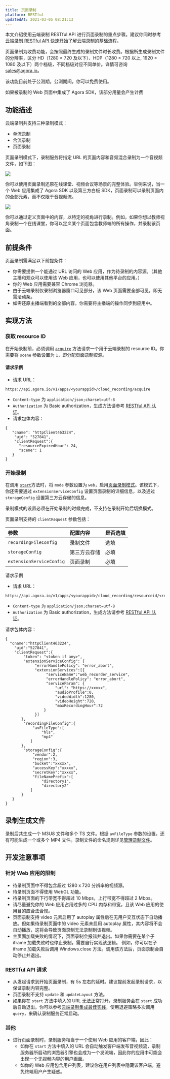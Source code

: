 ```yaml
---
title: 页面录制
platform: RESTful
updatedAt: 2021-03-05 08:21:13
---
```


本文介绍使用云端录制 RESTful API 进行页面录制的重点步骤。建议你同时参考[云端录制 RESTful API 快速开始](https://docs.agora.io/cn/cloud-recording/cloud_recording_rest)了解云端录制的基础流程。

页面录制为收费功能，会按照最终生成的录制文件时长收费。根据所生成录制文件的分辨率，区分 HD（1280 × 720 及以下）、HDP（1280 × 720 以上, 1920 × 1080 及以下）两个档级，不同档级对应不同单价。详情可咨询 [sales@agora.io](mailto:sales@agora.io)。

该功能目前处于公测期。公测期间，你可以免费使用。

<div class="alert info">如果被录制的 Web 页面中集成了 Agora SDK，该部分用量会产生计费</div>

## 功能描述

云端录制共支持三种录制模式：

- 单流录制
- 合流录制
- 页面录制

页面录制模式下，录制服务将指定 URL 的页面内容和音频混合录制为一个音视频文件，如下图：

![](https://web-cdn.agora.io/docs-files/1604990307461)

你可以使用页面录制还原在线课堂、视频会议等场景的完整体验。举例来说，当一个 Web 应用集成了 Agora SDK 以及第三方白板 SDK，页面录制可以录制页面内的全部元素，而不仅限于音视频流。

![](https://web-cdn.agora.io/docs-files/1604990333415)

你可以通过定义页面中的内容，以特定的视角进行录制。例如，如果你想以教师视角录制一个在线课堂，你可以定义某个页面包含教师端的所有操作，并录制该页面。

## 前提条件

页面录制需满足以下前提条件：

- 你需要提供一个能通过 URL 访问的 Web 应用，作为待录制的内容源。（其他主播和观众可以使用该 Web 应用，也可以使用其他平台的应用。）
- 你的 Web 应用需要兼容 Chrome 浏览器。
- 由于云端录制仅录制浏览器窗口可见部分，该 Web 页面需要全部可见，即无需滚动条。
- 如需还原主播端看到的全部内容，你需要将主播端的操作同步到应用中。

## 实现方法

### 获取 resource ID

在开始录制前，必须调用 [`acquire`](https://docs.agora.io/cn/cloud-recording/cloud_recording_api_rest?platform=RESTful#acquire) 方法请求一个用于云端录制的 resource ID。你需要将 `scene` 参数设置为 `1`，即分配页面录制资源。

#### 请求示例

- 请求 URL：

```
https://api.agora.io/v1/apps/<yourappid>/cloud_recording/acquire
```

- `Content-type` 为 `application/json;charset=utf-8`
- `Authorization` 为 Basic authorization，生成方法请参考 [RESTful API 认证](https://docs.agora.io/cn/faq/restful_authentication)。
- 请求包体内容：

```
{
   "cname": "httpClient463224",
    "uid": "527841",
    "clientRequest":{
      "resourceExpiredHour": 24,
      "scene": 1
   }
}
```

### 开始录制

在调用 [`start`](https://docs.agora.io/cn/cloud-recording/cloud_recording_api_rest?platform=RESTful#start)方法时，将 `mode` 参数设置为 `web`，启用[页面录制模式](https://docs.agora.io/cn/Agora%20Platform/webpage_recording)。该模式下，你还需要通过 `extensionServiceConfig` 设置页面录制的详细信息，以及通过 `storageConfig` 设置第三方云存储的信息。

<div class="alert note">录制模式的设置必须在开始录制的时候完成，不支持在录制开始后切换模式。</div>

页面录制支持的 `clientRequest` 参数包括：

| 参数                     | 配置内容     | 是否选填 |
| :----------------------- | :----------- | :------- |
| `recordingFileConfig`    | 录制文件     | 选填     |
| `storageConfig`          | 第三方云存储 | 必填     |
| `extensionServiceConfig` | 页面录制     | 必填     |

请求示例

- 请求 URL：

```
https://api.agora.io/v1/apps/<yourappid>/cloud_recording/resourceid/<resourceid>/mode/web/start
```

- `Content-type` 为 `application/json;charset=utf-8`
- `Authorization` 为 Basic authorization，生成方法请参考 [RESTful API 认证](https://docs.agora.io/cn/faq/restful_authentication)。

请求包体内容：

```
{
  "cname":"httpClient463224",
    "uid":"527841",
    "clientRequest":{
        "token": "<token if any>",
        "extensionServiceConfig": {
             "errorHandlePolicy": "error_abort",
             "extensionServices":[{
                  "serviceName":"web_recorder_service",
                  "errorHandlePolicy": "error_abort",
                  "serviceParam": {
                      "url": "https://xxxxx",
                      "audioProfile":0,
                      "videoWidth":1280,
                      "videoHeight":720,
                      "maxRecordingHour":72
                 }
             }]
       },
        "recordingFileConfig":{
            "avFileType":[
                "hls",
                "mp4"
           ]
       },
        "storageConfig":{
            "vendor":2,
            "region":3,
            "bucket":"xxxxx",
            "accessKey":"xxxxx",
            "secretKey":"xxxxx",
            "fileNamePrefix":[
                "directory1",
                "directory2"
           ]
       }
   }
}
```

## 录制生成文件

录制后共生成一个 M3U8 文件和多个 TS 文件。根据 `avFileType` 参数的设置，还有可能生成一个或多个 MP4 文件。录制文件的命名规则详见[管理录制文件](https://docs.agora.io/cn/cloud-recording/cloud_recording_manage_files)。

## 开发注意事项

### 针对 Web 应用的限制

- 待录制页面中不得包含超过 1280 x 720 分辨率的视频源。
- 待录制页面不得使用 WebGL 功能。
- 待录制页面的下行带宽不得超过 10 Mbps，上行带宽不得超过 2 Mbps。
- 请尽量避免你的 Web 应用占用过多的 CPU 内存和带宽，且该 Web 应用的使用目的应合法合规。
- 页面录制支持 video 元素启用了 autoplay 属性后在无用户交互状态下自动播放。但如果待录制页面中的 video 元素未启用 autoplay 属性，其内容将不会自动播放，这将会导致页面录制无法录制到该视频。
- 主页面加载失败的情况下，页面录制会报错并退出。如果你需要在某个子 iframe 加载失败时也停止录制，需要自行实现该逻辑。 例如，你可以在子 iframe 加载失败后调用 Windows.close 方法。调用该方法后，页面录制会自动停止并退出。

### RESTful API 请求

- 从发起请求到开始页面录制，有 5s 左右的延时。建议提前发起录制请求，以保证录制内容完整。
- 页面录制不支持 `update` 和 `updateLayout` 方法。
- 如果你在 `start` 方法中填入的 URL 无法正常打开，录制服务会在 `start` 成功后自动退出。你可以参考<a name="确认录制服务已成功启动"></a>[云端录制集成最佳实践](https://docs.agora.io/cn/cloud-recording/integration_best_practices?platform=RESTful#a-namestart_successa确认录制服务已成功启动)，使用退避策略多次调用 `query`，来确认录制服务正常启动。

### 其他

- 进行页面录制时，录制服务相当于一个使用 Web 应用的客户端，因此：
  - 如你在 `start` 方法中填入的 URL 会自动触发客户端发布音视频流，录制服务器所启动的浏览器引擎也会成为一个发流端，因此你的应用中可能会出现一个无视频内容的用户画面。
  - 如你的 Web 应用包含用户列表，建议你在用户列表中隐藏该客户端，避免终端用户产生疑惑。
